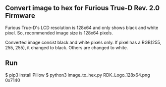 ## Convert image to hex for Furious True-D Rev. 2.0 Firmware

Furious True-D's LCD resolution is 128x64 and only shows black and white pixel.
So, recommended image size is 128x64 pixels.

Converted image consist black and white pixels only.
If pixel has a RGB(255, 255, 255), it changed to black.
Others are changed to white.


## Run

$ pip3 install Pillow
$ python3 image_to_hex.py RDK_Logo_128x64.png 0x7140
